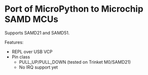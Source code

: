 Port of MicroPython to Microchip SAMD MCUs
==========================================

Supports SAMD21 and SAMD51.

Features:
- REPL over USB VCP
- Pin class 
   * PULL_UP/PULL_DOWN (tested on Trinket M0/SAMD21)
   * No IRQ support yet


